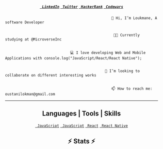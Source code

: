 <h5 align="center">
  <code><a href="https://www.linkedin.com/in/loukmane-oustani-221668211/" title="LinkedIn Profile"> LinkedIn</a></code> 
  <code><a href="https://twitter.com/LoukmaneOustani" title="LinkedIn Profile"> Twitter</a></code>
  <code><a href="https://www.hackerrank.com/oustanilokman" title="LinkedIn Profile"> HackerRank</a></code>
  <code><a href="https://www.codewars.com/users/Loukmane" title="LinkedIn Profile"> Codewars</a></code> 
</h5>


                                                     👋 Hi, I’m Loukmane, A software Developer
                                                        
                                                        
                                                      👨‍🎓 Currently studying at @MicroverseInc
                                                      
                                                      
                                  💻 I love developing Web and Mobile Applications with console.log("JavaScript/React/React Native");
                                                   
                                                   
                                                  💞️ I’m looking to collaborate on different interesting works
                                                  
                                                  
                                                     📫 How to reach me: oustanilokman@gmail.com 
                                                     
 <hr>
<h2 align="center">Languages | Tools | Skills</h2>
<p align="center">
<code><a href="https://www.javascript.com/" title="JavaScript"> JavaScript</a></code>
<code><a href="https://www.javascript.com/" title="JavaScript"> JavaScript</a></code>
 <code><a href="https://reactjs.org/" title="React"> React</a></code>
<code><a href="https://reactnative.dev/" title="React Native"> React Native</a></code>
<p>

  
  <h2 align="center">⚡ Stats ⚡</h2>
  
<!---
L2oukmane/L2oukmane is a ✨ special ✨ repository because its `README.md` (this file) appears on your GitHub profile.
You can click the Preview link to take a look at your changes.
--->
